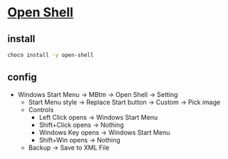 # [Open Shell](https://github.com/Open-Shell/Open-Shell-Menu)

## install

```sh
choco install -y open-shell
```

## config

- Windows Start Menu → MBtm → Open Shell → Setting
	- Start Menu style → Replace Start button → Custom → Pick image
	- Controls
		- Left Click opens → Windows Start Menu
		- Shift+Click opens → Nothing
		- Windows Key opens → Windows Start Menu
		- Shift+Win opens → Nothing
	- Backup → Save to XML File
